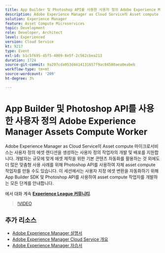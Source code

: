 ```yaml
---
title: App Builder 및 Photoshop API를 사용한 사용자 정의 Adobe Experience Manager Assets Compute Worker
description: Adobe Experience Manager as Cloud Service의 Asset compute 마이크로서비스는 사용자 정의 에셋 렌디션을 생성하는 사용자 정의 작업자의 개발 및 배포를 지원합니다. 개발자는 규모에 맞게 에셋 제작을 위한 기본 콘텐츠 자동화를 활용하는 것 외에도 더 많은 맞춤형 사용 사례를 위해 Photoshop API를 사용하여 자체 asset compute 작업자를 만들 수도 있습니다. 이 세션에서는 사용자 지정 에셋 변환을 자동화하기 위해 App Builder SDK 및 Photoshop API를 사용하여 asset compute 작업자를 개발하는 모든 단계를 안내합니다.
solution: Experience Manager
feature: Asset Compute Microservices
topic: Development
role: Developer, Architect
level: Experienced
version: Cloud Service
kt: 9217
type: Event
exl-id: b1c5f695-45f5-4009-8e5f-2c562cbea213
duration: 1724
source-git-commit: 9a297cda953d4414131657f9ac84580aea0eabeb
workflow-type: tm+mt
source-wordcount: '209'
ht-degree: 3%

---
```


# App Builder 및 Photoshop API를 사용한 사용자 정의 Adobe Experience Manager Assets Compute Worker

Adobe Experience Manager as Cloud Service의 Asset compute 마이크로서비스는 사용자 정의 에셋 렌디션을 생성하는 사용자 정의 작업자의 개발 및 배포를 지원합니다. 개발자는 규모에 맞게 에셋 제작을 위한 기본 콘텐츠 자동화를 활용하는 것 외에도 더 많은 맞춤형 사용 사례를 위해 Photoshop API를 사용하여 자체 asset compute 작업자를 만들 수도 있습니다. 이 세션에서는 사용자 지정 에셋 변환을 자동화하기 위해 App Builder SDK 및 Photoshop API를 사용하여 asset compute 작업자를 개발하는 모든 단계를 안내합니다.

에서 대화 계속 **[Experience League 커뮤니티](https://adobe.ly/3F6f5sG)**.

>[!VIDEO](https://video.tv.adobe.com/v/337769/?quality=12&learn=on&hidetitle=true)

## 추가 리소스

- [Adobe Experience Manager 설명서](https://experienceleague.adobe.com/docs/experience-manager-cloud-service.html?lang=ko-KR)
- [Adobe Experience Manager Cloud Service 개요](https://experienceleague.adobe.com/docs/experience-manager-cloud-service/overview/home.html)
- [Adobe Experience Manager 자습서](https://experienceleague.adobe.com/docs/experience-manager-tutorials.html)

